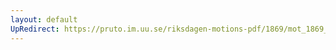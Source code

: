 ```yaml
---
layout: default
UpRedirect: https://pruto.im.uu.se/riksdagen-motions-pdf/1869/mot_1869__ak__133/mot_1869__ak__133-002.pdf
---
```

